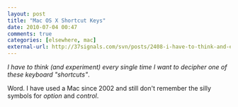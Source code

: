 ```yaml
---
layout: post  
title: "Mac OS X Shortcut Keys"  
date: 2010-07-04 00:47  
comments: true  
categories: [elsewhere, mac]
external-url: http://37signals.com/svn/posts/2408-i-have-to-think-and-experiment-every-single  
---
```


_I have to think (and experiment) every single time I want to decipher one of these keyboard "shortcuts"_. 

Word. I have used a Mac since 2002 and still don't remember the silly symbols for _option_ and _control_. 
